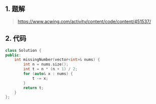 ## 1. 题解
> https://www.acwing.com/activity/content/code/content/451537/

## 2. 代码
```c++
class Solution {
public:
    int missingNumber(vector<int>& nums) {
        int n = nums.size();
        int t = n * (n + 1) / 2;
        for (auto& x : nums) {
            t -= x;
        }
        return t;
    }
};
```